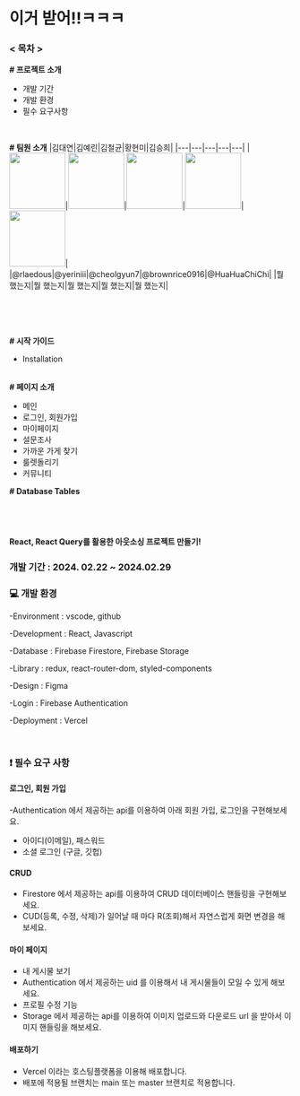 # 이거 받어!!ㅋㅋㅋ

### < 목차 >

**# 프로젝트 소개**

- 개발 기간
- 개발 환경
- 필수 요구사항

<br/>

**# 팀원 소개**
|김대연|김예린|김철균|황현미|김승희|
|---|---|---|---|---|
|<img src="https://avatars.githubusercontent.com/u/103303516?v=4" width="100" height="100"/>|<img src="https://avatars.githubusercontent.com/u/118904207?v=4" width="100" height="100"/>|<img src="https://avatars.githubusercontent.com/u/97039528?v=4" width="100" height="100"/>|<img src="https://img.cjthemarket.com/images/file/product/166/20230131131750628.jpg?SF=webp" width="100" height="100"/>|<img src="https://avatars.githubusercontent.com/u/154486286?v=4" width="100" height="100"/>|
|@rlaedous|@yeriniii|@cheolgyun7|@brownrice0916|@HuaHuaChiChi|
|뭘 했는지|뭘 했는지|뭘 했는지|뭘 했는지|뭘 했는지|

<br>
<br/><br/>

**# 시작 가이드**

- Installation
  <br/><br/>

**# 페이지 소개**

- 메인
- 로그인, 회원가입
- 마이페이지
- 설문조사
- 가까운 가게 찾기
- 룰렛돌리기
- 커뮤니티

**# Database Tables**

#

<br/>

**React, React Query를 활용한 아웃소싱 프로젝트 만들기!**
</br>

### 개발 기간 : 2024. 02.22 ~ 2024.02.29

### 💻️ 개발 환경

-Environment : vscode, github

-Development : React, Javascript

-Database : Firebase Firestore, Firebase Storage

-Library : redux, react-router-dom, styled-components

-Design : Figma

-Login : Firebase Authentication

-Deployment : Vercel

</br>

### ❗ 필수 요구 사항

#### 로그인, 회원 가입

-Authentication 에서 제공하는 api를 이용하여 아래 회원 가입, 로그인을 구현해보세요.

- 아이디(이메일), 패스워드
- 소셜 로그인 (구글, 깃헙)

#### CRUD

- Firestore 에서 제공하는 api를 이용하여 CRUD 데이터베이스 핸들링을 구현해보세요.
- CUD(등록, 수정, 삭제)가 일어날 때 마다 R(조회)해서 자연스럽게 화면 변경을 해보세요.

#### 마이 페이지

- 내 게시물 보기
- Authentication 에서 제공하는 uid 를 이용해서 내 게시물들이 모일 수 있게 해보세요.
- 프로필 수정 기능
- Storage 에서 제공하는 api를 이용하여 이미지 업로드와 다운로드 url 을 받아서 이미지 핸들링을 해보세요.

#### 배포하기

- Vercel 이라는 호스팅플랫폼을 이용해 배포합니다.
- 배포에 적용될 브랜치는 main 또는 master 브랜치로 적용합니다.
